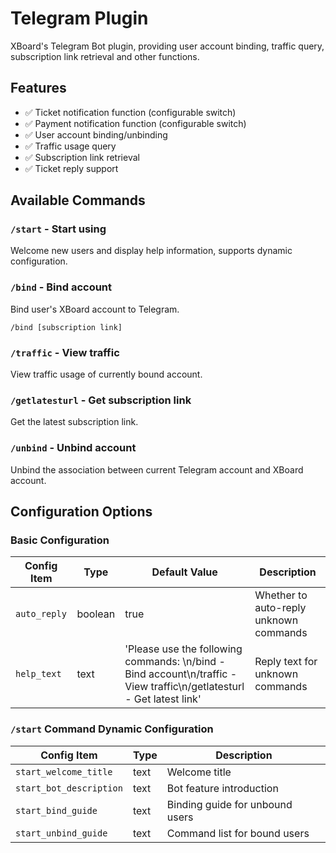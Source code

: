 # Telegram Plugin

XBoard's Telegram Bot plugin, providing user account binding, traffic query, subscription link retrieval and other functions.

## Features

-   ✅ Ticket notification function (configurable switch)
-   ✅ Payment notification function (configurable switch)
-   ✅ User account binding/unbinding
-   ✅ Traffic usage query
-   ✅ Subscription link retrieval
-   ✅ Ticket reply support

## Available Commands

### `/start` - Start using

Welcome new users and display help information, supports dynamic configuration.

### `/bind` - Bind account

Bind user's XBoard account to Telegram.

```
/bind [subscription link]
```

### `/traffic` - View traffic

View traffic usage of currently bound account.

### `/getlatesturl` - Get subscription link

Get the latest subscription link.

### `/unbind` - Unbind account

Unbind the association between current Telegram account and XBoard account.

## Configuration Options

### Basic Configuration

| Config Item    | Type    | Default Value                                                                                     | Description                |
| -------------- | ------- | ------------------------------------------------------------------------------------------------- | -------------------------- |
| `auto_reply`   | boolean | true                                                                                              | Whether to auto-reply unknown commands |
| `help_text`    | text    | 'Please use the following commands: \\n/bind - Bind account\\n/traffic - View traffic\\n/getlatesturl - Get latest link' | Reply text for unknown commands |

### `/start` Command Dynamic Configuration

| Config Item                  | Type | Description                     |
| ---------------------------- | ---- | ------------------------------- |
| `start_welcome_title`        | text | Welcome title                   |
| `start_bot_description`      | text | Bot feature introduction        |
| `start_bind_guide`           | text | Binding guide for unbound users |
| `start_unbind_guide`         | text | Command list for bound users    |
